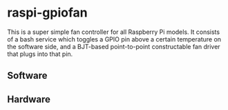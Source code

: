 # raspi-gpiofan
This is a super simple fan controller for all Raspberry Pi models. It consists
of a bash service which toggles a GPIO pin above a certain temperature on the
software side, and a BJT-based point-to-point constructable fan driver that
plugs into that pin.

## Software

## Hardware
